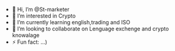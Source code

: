 - 👋 Hi, I’m @St-marketer
- 👀 I’m interested in Crypto
- 🌱 I’m currently learning english,trading and ISO
- 💞️ I’m looking to collaborate on Lenguage exchenge and crypto knowalage
- ⚡ Fun fact: ...)

<!---
St-marketer/St-marketer is a ✨ special ✨ repository because its `README.md` (this file) appears on your GitHub profile.
You can click the Preview link to take a look at your changes.
--->
